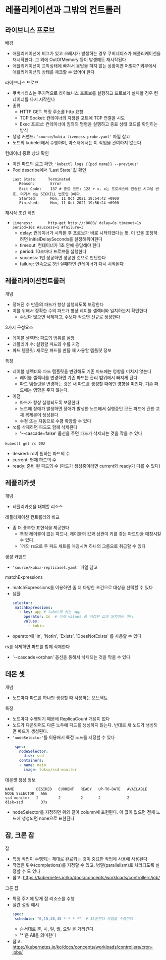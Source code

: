 # 레플리케이션과 그밖의 컨트롤러
## 라이브니스 프로브
배경
- 애플리케이션에 버그가 있고 크래시가 발생하는 경우 쿠버네티스가 애플리케이션을 재시작한다. 그 외에 OutOfMemory 등이 발생해도 재시작된다
- 애플리케이션이 교착상태에 빠져서 응답을 하지 않는 상황이면 어떨까? 외부에서 애플리케이션의 상태를 체크할 수 있어야 한다

라이브니스 프로브
- 쿠버네티스는 주기적으로 라이브니스 프로브를 실행하고 프로브가 실패할 경우 컨테이너를 다시 시작한다
- 종류
   - HTTP GET: 특정 주소롤 http 요청
   - TCP Socket: 컨테이너의 지정된 포트에 TCP 연결을 시도
   - Exec 프로브: 컨테이너에 임의의 명령을 실행하고 종료 상태 코드를 확인하는 방식
- 생성 커맨드: `'source/kubia-liveness-probe.yaml'` 파일 참고
- 노드의 kubelet에서 수행하며, 마스터에서는 이 작업을 관여하지 않는다

컨테이너 종료 상태 확인
- 이전 파드의 로그 확인: `'kubectl logs {{pod name}} --previous'`
- Pod describe에서 'Last State' 값 확인
   ```
   Last State:     Terminated
      Reason:       Error
      Exit Code:    137 # 종료 코드: 128 + x. x는 프로세스에 전송된 시그널 번호, 여기서 x는 SIGKILL 번호인 9이다.
      Started:      Mon, 11 Oct 2021 19:54:42 +0900
      Finished:     Mon, 11 Oct 2021 19:56:24 +0900
   ```

재시작 조건 확인
- `Liveness:       http-get http://:8080/ delay=0s timeout=1s period=10s #success=1 #failure=3`
   - delay: 컨테이너가 시작된 후 프로브가 바로 시작되었다는 뜻. 이 값을 조정하려면 initialDelaySeconds를 설정해줘야한다
   - timeout: 컨테이너가 1초 안에 응답해야 한다
   - period: 10초마다 프로브를 실행한다
   - success: 1번 성공하면 성공한 것으로 판단한다
   - failure: 연속으로 3번 실패하면 컨테이너가 다시 시작된다


## 레플리케이션컨트롤러
개념
- 정해진 수 만큼의 파드가 항상 실행되도록 보장한다
- 이를 위해서 정확한 수의 파드가 항상 레이블 셀렉터와 일치하는지 확인한다
   - 수보다 많으면 삭제하고, 수보다 작으면 신규로 생성한다

3가지 구성요소
- 레이블 셀렉터: 파드의 범위를 설정
- 레플리카 수: 실행할 파드의 수를 지정
- 파드 템플릿: 새로운 파드를 만들 때 사용할 템플릿 정보

특징
- 레이블 셀렉터와 파드 템플릿을 변경해도 기존 파드에는 영향을 미치지 않는다
   - 레이블 셀렉터를 변경하면 기존 파드는 관리 범위에서 빠지게 된다
   - 파드 템플릿을 변경하는 것은 새 파드를 생성할 때에만 영향을 미친다. 기존 파드에는 영향을 주지 않는다. 
- 이점
   - 파드가 항상 실행되도록 보장한다
   - 노드에 장애가 발생하면 장애가 발생한 노드에서 실행중인 모든 파드에 관한 교체 복제본이 생성된다
   - 수정 또는 자동으로 수평 확장할 수 있다
- rc를 삭제하면 파드도 함께 삭제된다
   - '--cascade=false' 옵션을 주면 파드가 삭제되는 것을 막을 수 있다

`kubectl get rc 정보`
- desired: rc이 원하는 파드의 수
- current: 현재 하드의 수
- ready: 준비 된 파드의 수 (파드가 생성중이라면 current와 ready가 다를 수 있다)

## 레플리카셋
개념
- 레플리카겟을 대체할 리소스

레플리케이션 컨트롤러와 비교
- 좀 더 풍부한 표현식을 제공한다
   - 특정 레이블이 없는 파드나, 레이블의 값과 상관이 키를 갖는 파드만을 매칭시킬 수 있다.
   - 1개의 rs으로 두 파드 세트를 매칭시켜 하나의 그룹으로 취급할 수 있다

생성 커맨드
- `'source/kubia-replicaset.yaml'` 파일 참고

matchExpressions
- matchExpressions를 이용하면 좀 더 다양한 조건으로 대상을 선택할 수 있다
- 샘플
   ```yaml
   selector:
    matchExpressions:
      - key: app # label의 키는 app
        operator: In  # 아래 values 중 지정된 값과 일치하는 하나
        values:
          - kubia
   ```
- operator에 'In', 'NotIn', 'Exists', 'DoesNotExists' 를 사용할 수 있다

rs를 삭제하면 파드를 함께 삭제한다
- '--cascade=orphan' 옵션을 통해서 삭제되는 것을 막을 수 있다

## 데몬 셋
개념
- 노드마다 파드를 하나만 생성할 때 사용하는 오브젝트

특징
- 노드마다 수행되기 때문에 ReplicaCount 개념이 없다
- 노드가 다운되어도 다른 노두에 파드를 생성하지 않는다. 반대로 새 노드가 생성되면 파드가 생성된다. 
- `'nodeSelector'`를 이용해서 특정 노드를 지정할 수 있다
   ```yaml
    spec:
      nodeSelector:
        disk: ssd
      containers:
      - name: main
        image: luksa/ssd-monitor
   ```

데몬셋 생성 정보
```
NAME          DESIRED   CURRENT   READY   UP-TO-DATE   AVAILABLE   NODE SELECTOR   AGE
ssd-monitor   2         2         2       2            2           disk=ssd        37s
```
- nodeSelector를 지정하면 위와 같이 column에 포현된다. 이 값이 없으면 전체 노드에 생성되면 none으로 표현된다

## 잡, 크론 잡
잡
- 특정 작업이 수행되는 제대로 완료되는 것이 중요한 작업에 사용에 사용된다
- 작업은 횟수(completions)를 지정할 수 있고, 병렬(parallelism)로 처리되도록 설정할 수 도 있다
- 참고: https://kubernetes.io/ko/docs/concepts/workloads/controllers/job/

크론 잡
- 특정 주기에 맞게 잡 리소스를 수행
- 실간 설정 예시
   ```yaml
   spec:
    schedule: "0,15,30,45 * * * *"  # 15분만다 작업을 수행한다
   ```
   - 순서대로 분, 시, 일, 월, 요일 을 가리킨다
   - '*'은 All을 의마한다
- 참고: https://kubernetes.io/ko/docs/concepts/workloads/controllers/cron-jobs/
